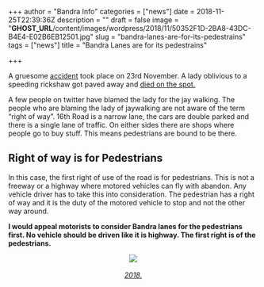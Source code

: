 +++
author = "Bandra Info"
categories = ["news"]
date = 2018-11-25T22:39:36Z
description = ""
draft = false
image = "__GHOST_URL__/content/images/wordpress/2018/11/50352F1D-2BA8-43DC-B4E4-E02B6EB12501.jpg"
slug = "bandra-lanes-are-for-its-pedestrains"
tags = ["news"]
title = "Bandra Lanes are for its pedestrains"

+++


<p>A gruesome <a href="https://twitter.com/WisemonkIvan/status/1065952593187360768">accident</a> took place on 23rd November. A lady oblivious to a speeding rickshaw got paved away and <a href="https://twitter.com/asifrizviMIRROR/status/1066057803876438016">died on the spot.</a></p>
<p>A few people on twitter have blamed the lady for the jay walking. The people who are blaming the lady of jaywalking are not aware of the term “right of way”. 16th Road is a narrow lane, the cars are double parked and there is a single lane of traffic. On either sides there are shops where people go to buy stuff. This means pedestrians are bound to be there.</p>
<h2>Right of way is for Pedestrians</h2>
<p>In this case, the first right of use of the road is for pedestrians. This is not a freeway or a highway where motored vehicles can fly with abandon. Any vehicle driver has to take this into consideration. The pedestrian has a right of way and it is the duty of the motored vehicle to stop and not the other way around.</p>
<p><b>I would appeal motorists to consider Bandra lanes for the pedestrians first. No vehicle should be driven like it is highway. The first right is of the pedestrians.  </b></p>
<p><center><img src="https://i2.wp.com/bandra.info/wp-content/uploads/2018/11/50352F1D-2BA8-43DC-B4E4-E02B6EB12501.jpg?w=850&#038;ssl=1" data-recalc-dims="1"></center><i><a href="https://twitter.com/WisemonkIvan/status/1065952593187360768"><center><br />
2018.</center></a></i><a href="https://twitter.com/WisemonkIvan/status/1065952593187360768"><center><br />
</center></a></p>



